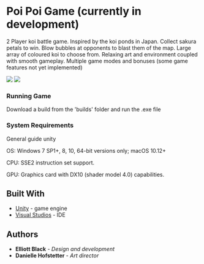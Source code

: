 # Poi Poi Game (currently in development)

2 Player koi battle game. Inspired by the koi ponds in Japan. Collect sakura petals to win.  Blow bubbles at opponents to blast them of the map. Large array of coloured koi to choose from. Relaxing art and environment coupled with smooth gameplay. Multiple game modes and bonuses (some game features not yet implemented)

![](PoipoiUI.gif)
![](poipoigameplay.gif)

### Running Game

Download a build from the 'builds' folder and run the .exe file

### System Requirements

General guide unity

OS: Windows 7 SP1+, 8, 10, 64-bit versions only; macOS 10.12+

CPU: SSE2 instruction set support.

GPU: Graphics card with DX10 (shader model 4.0) capabilities.

## Built With

* [Unity](https://unity.com/) - game engine
* [Visual Studios](https://visualstudio.microsoft.com/) - IDE

## Authors

* **Elliott Black** - *Design and development* 
* **Danielle Hofstetter** - *Art director* 


